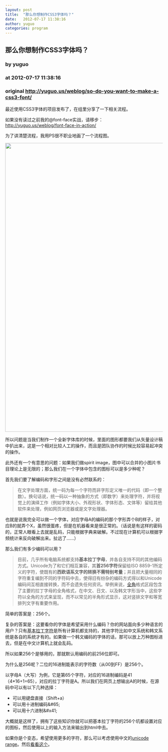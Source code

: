 ```yaml
---
layout: post
title:  "那么你想制作CSS3字体吗？"
date:   2012-07-17 11:38:16
author: yuguo
categories: program
---
```


## 那么你想制作CSS3字体吗？
### by yuguo
### at 2012-07-17 11:38:16
### original <http://yuguo.us/weblog/so-do-you-want-to-make-a-css3-font/>

<p>最近使用CSS3字体的项目发布了，在组里分享了一下相关流程。</p>
<p>如果没有读过之前我的@font-face实战，请移步：<a href="http://yuguo.us/weblog/font-face-in-action/">http://yuguo.us/weblog/font-face-in-action/</a></p>
<p>为了讲清楚流程，我用PS很不职业地画了一个流程图。<span></span></p>
<p><a href="http://yuguo.us/weblog/files/2012/07/font.png"><img title="font" src="http://yuguo.us/weblog/files/2012/07/font.png" alt="" width="712" height="925"></a></p>
<p>所以问题是当我们制作一个全新字体库的时候，里面的图形都要我们从矢量设计稿中扒出来，这是一个相对比较人工的操作，而且是团队协作的时候比较容易起冲突的操作。</p>
<p>此外还有一个有意思的问题：如果我们做spirit image，图中可以合并的小图片书目理论上是无限的；那么我们在一个字体中包含的图标可以是多少种呢？</p>
<p>首先我们要了解编码和字形之间是没有必然联系的：</p>
<blockquote><p>在文字处理方面，统一码为每一个字符而非字形定义唯一的代码（即一个整数）。换句话说，统一码以一种抽象的方式（即数字）来处理字符，并将视觉上的演绎工作（例如字体大小、外观形状、字体形态、文体等）留给其他软件来处理，例如网页浏览器或是文字处理器。</p></blockquote>
<p>也就是说我完全可以做一个字体，对应字母A的编码的那个字形弄个B的样子，对应B的就弄个X，虽然很蛋疼，但是在机器看来是很正常的。（话说是有这样的密码的，正常人眼看上去就是乱码，只能根据字典来破解。不过现在计算机可以根据字频统计来反向破解出来。扯远了……）</p>
<p>那么我们有多少编码可以用？</p>
<blockquote><p>目前，几乎所有电脑系统都支持<strong>基本拉丁字母</strong>，并各自支持不同的其他编码方式。Unicode为了和它们相互兼容，其<strong>首256字符</strong>保留给ISO 8859-1所定义的字符，使既有的<strong>西欧语系文字的转换不需特别考量</strong>；并且把大量相同的字符重复编到不同的字符码中去，使得旧有纷杂的编码方式得以和Unicode编码间互相直接转换，而不会遗失任何资讯。举例来说，<a title="全角" href="http://zh.wikipedia.org/wiki/%E5%85%A8%E5%BD%A2">全角</a>格式区段包含了主要的拉丁字母的全角格式，在中文、日文、以及韩文字形当中，这些字符以全角的方式来呈现，而不以常见的半角形式显示，这对竖排文字和等宽排列文字有重要作用。</p></blockquote>
<p>简单的答案是：256个。</p>
<p>复杂的答案是：这要看你的字体是希望采用什么编码？你的网站面向多少种语言的用户？只有<a href="http://www.unicodetools.com/unicode/codepage-latin.php">基本拉丁字符</a>是所有计算机都支持的，其他字符比如中文系统和韩文系统是各自的系统才有的。如果做一个韩文编码的字体的话，那可以放上万种图标进去，但是在中文计算机上就会乱码。</p>
<p>所以如果256个是够用的，那就默认用编码的前256位即可。</p>
<p>为什么是256呢？二位的16进制能表示的字符数（从00到FF）是256个。</p>
<p>以字母A（大写）为例，它是第65个字符，对应的16进制编码是41（4*16+1=65），对应的拉丁字符是A。所以我们在网页上想输出A的时候，在源码中可以有以下几种选择：</p>
<ul>
<li>可以用键盘直接（Shift+a）</li>
<li>可以用十进制编码&amp;#65;</li>
<li>可以用十六进制&amp;#x41;</li>
</ul>
<p>大概就是这样了，拥有了这些知识你就可以把基本拉丁字符的256个坑都设置对应的图标，然后使用以上的输入方法来输出到html中去。</p>
<p>如果你是个变态，希望使用更多的字符，那么可以考虑使用中文的<a href="http://www.wctutorials.com/reference/css/properties/unicode-range">unicode range</a>。然后<a href="http://stackoverflow.com/questions/1366068/whats-the-complete-range-for-chinese-characters-in-unicode">看看这个</a>。</p>